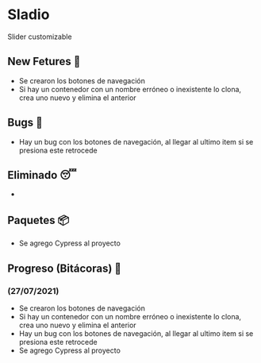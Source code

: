 # Sladio

Slider customizable

## New Fetures 🤩

- Se crearon los botones de navegación
- Si hay un contenedor con un nombre erróneo o inexistente lo clona, crea uno nuevo y elimina el anterior

## Bugs 👾

- Hay un bug con los botones de navegación, al llegar al ultimo item si se presiona este retrocede

## Eliminado 😴

-


## Paquetes 📦

- Se agrego Cypress al proyecto

## Progreso (Bitácoras) 🚀

### (27/07/2021)

- Se crearon los botones de navegación
- Si hay un contenedor con un nombre erróneo o inexistente lo clona, crea uno nuevo y elimina el anterior
- Hay un bug con los botones de navegación, al llegar al ultimo item si se presiona este retrocede
- Se agrego Cypress al proyecto
